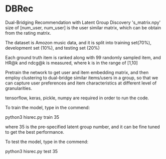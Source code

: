 # DBRec
Dual-Bridging Recommendation with Latent Group Discovery
's_matrix.npy' size of [num_user, num_user] is the user similar matrix, which can be obtain from the rating matrix. 

The dataset is Amozon music data, and it is split into training set(70%), development set (10%), and testing set (20%)

Each ground truth item is ranked along with 99 randomly sampled item, and HR@k and ndcg@k is measured, where k is in the range of [1,10]

Pretrain the network to get user and item embedding matrix, and then employ clustering to dual-bridge similar items/users in a group, so that we can capture user preferences and item characteristics at different level of granularities. 

tensorflow, keras, pickle, numpy are required in order to run the code.

To train the model, type in the commend:

python3 hisrec.py train 35

where 35 is the pre-specified latent group number, and it can be fine tuned to get the best performance. 

To test the model, type in the commend:

python3 hisrec.py test 35
